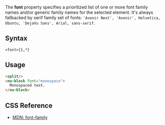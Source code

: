 The **font** property specifies a prioritized list of one or more font family names and/or generic family names for the selected element. It's always fallbacked by serif family set of fonts: `'Avenir Next', 'Avenir', Helvetica, Ubuntu, 'DejaVu Sans', Arial, sans-serif`.

## Syntax

```
<font>{1,*}
```

## Usage

```html
<split/>
<nu-block font="monospace">
  Monospaced text.
</nu-block>
```

## CSS Reference

* [MDN: font-family](!https://developer.mozilla.org/en-US/docs/Web/CSS/font-family)
